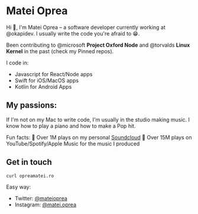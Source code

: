 # Matei Oprea


Hi 👋, I'm Matei Oprea – a software developer currently working at @okapidev. I usually write the code you're afraid to 😁.

Been contributing to @microsoft **Project Oxford Node** and @torvalds **Linux Kernel** in the past (check my Pinned repos). 

I code in: 

- Javascript for React/Node apps
- Swift for iOS/MacOS apps
- Kotlin for Android Apps

## My passions: 


If I'm not on my Mac to write code, I'm usually in the studio making music. 
I know how to play a piano and how to make a Pop hit. 

Fun facts: 
🚀 Over 1M plays on my personal [Soundcloud](https://soundcloud.com/euopreamateiro)
🚀 Over 15M plays on YouTube/Spotify/Apple Music for the music I produced

## Get in touch 


```bash 
curl opreamatei.ro
```

Easy way: 

- Twitter: [@mateioprea](https://twitter.com/mateioprea)
- Instagram: [@matei.oprea](https://instagram.com/matei.oprea)


